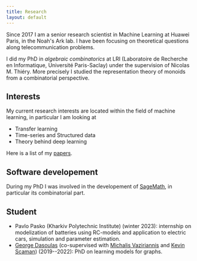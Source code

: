 ```yaml
---
title: Research
layout: default
---
```


Since 2017 I am a senior research scientist in Machine Learning at Huawei Paris, in the Noah's Ark lab. I have been focusing on theoretical questions along telecommunication problems.

I did my PhD in *algebraic combinatorics* at LRI (Laboratoire de Recherche en Informatique, Université Paris-Saclay) under the supervision of Nicolas M. Thiéry.
More precisely I studied the representation theory of monoids from a combinatorial perspective.

## Interests

My current research interests are located within the field of machine learning, in particular I am looking at
* Transfer learning
* Time-series and Structured data
* Theory behind deep learning

Here is a list of my [papers](papers.html).

## Software developement

During my PhD I was involved in the developement of [SageMath](https://www.sagemath.org/), in particular its combinatorial part.

## Student

* Pavlo Pasko (Kharkiv Polytechnic Institute) (winter 2023): internship on modelization of batteries using RC-models and application to electric cars, simulation and parameter estimation.
* [George Dasoulas](https://gdasoulas.github.io/) (co-supervised with [Michalis Vaziriannis](http://www.lix.polytechnique.fr/Labo/Michalis.Vazirgiannis/) and [Kevin Scaman](https://scaman.wordpress.com/)) (2019--2022): PhD on learning models for graphs.
